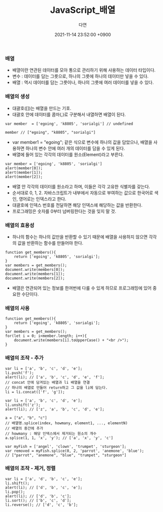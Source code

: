 ﻿---
title: JavaScript_배열
author: 다연
date: 2021-11-14 23:52:00 +0900
categories: [Study, JavaScript]
tags: [JavaScript, Inflearn]
---
### 배열
- 배열이란 연관된 데이터를 모아 통으로 관리하기 위해 사용하는 데이터 타입이다.
- 변수 : 데이터를 담는 그릇으로, 하나의 그릇에 하나의 데이터만 넣을 수 있다.
- 배열 : 역시 데이터를 담는 그릇이나, 하나의 그릇에 여러 데이터를 넣을 수 있다.
### 배열의 생성
- 대괄호([])는 배열을 만드는 기호.
- 대괄호 안에 데이터를 콤마(,)로 구분해서 내열하면 배열이 된다.


``` Chrome Browser
var member  = ['egoing', 'k8805', 'sorialgi'] // undefined

member // ["egoing", "k8805", "sorialgi"]
```
- var member1 = "egoing"; 같은 식으로 변수에 하나의 값을 담았으나, 배열을 사용하면 하나의 변수 안에 여러 개의 데이터를 담을 수 있게 된다.
- 배열에 들어 있는 각각의 데이터를 원소(Element)라고 부른다.


```
var member = ['egoing', 'k8805', 'sorialgi']
alert(member[0]);
alert(member[1]);
alert(member[2]);
```
- 배열 안 각각의 데이터를 원소라고 하며, 이들은 각각 고유한 식별자를 갖는다.
- 순서대로 0, 1, 2. 자바스크립트가 내부에서 자동으로 부여하는 값으로 한국어로 색인, 영어로는 인덱스라고 한다.
- 대괄호에 인덱스 번호를 전달하면 해당 인덱스에 해당하는 값을 반환한다.
- 프로그래밍은 숫자를 0부터 넘버링한다는 것을 잊지 말 것.
### 배열의 효용성
- 하나의 함수는 하나의 값만을 반환할 수 있기 때문에 배열을 사용하지 않으면 각각의 값을 반환하는 함수를 만들어야 한다.
```
function get_members(){
	return ['egoing', 'k8805', 'sorialgi'];
}
var members = get_members();
document.write(members[0]);
document.write(members[1]);
document.write(members[2]);
```
- 배열은 연관되어 있는 정보를 한꺼번에 다룰 수 있게 하므로 프로그래밍에 있어 중요한 수단이다.

### 배열의 사용
```
function get_members(){
	return ['egoing', 'k8805', 'sorialgi'];
}
var members = get_members();
for(let i = 0; i<member.length; i++){
	document.write(members[i].toUpperCase() + "<br />");
}
```
### 배열의 조작 - 추가
```
var li = ['a', 'b', 'c', 'd', 'e'];
li.push('f');
alert(li); // ['a', 'b', 'c', 'd', 'e', 'f'];
// concat 안에 담겨있는 배열과 li 배열을 연결
// 하나의 배열로 만들어 return하고 그 값을 li에 담는다.
li = li.concat(['f', 'g']);
```
```
var li = ['a', 'b', 'c', 'd', 'e'];
li.unshift('z');
alert(li); // ['z', 'a', 'b', 'c', 'd', 'e'];
```
```
a = ["a", "b", "c"]
// 배열명.splice(index, howmany, element1, ..., elementN)
// 배열의 중간에 추가
// howmany : 해당 인덱스에서 제거되는 원소의 개수
a.splice(1, 1, 'x', 'y'); // ['a', 'x', 'y', 'c']

var myFish = ['angel', 'clown', 'trumpet', 'sturgeon'];
var removed = myFish.splice(0, 2, 'parrot', 'anemone', 'blue');
// ["parrot", "anemone", "blue", "trumpet", "sturgeon"]
```
### 배열의 조작 - 제거, 정렬
```
var li = ['a', 'd', 'b', 'c', 'e'];
li.shift();
alert(li); // ['d', 'b', 'c', 'e'];
li.pop();
alert(li); // ['d', 'b', 'c'];
li.sort(); // ['b', 'c', 'd'];
li.reverse(); // ['d', 'c', 'b'];
```

